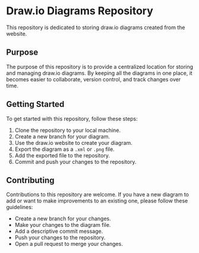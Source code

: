 # Draw.io Diagrams Repository

This repository is dedicated to storing draw.io diagrams created from the website.

## Purpose

The purpose of this repository is to provide a centralized location for storing and managing draw.io diagrams. By keeping all the diagrams in one place, it becomes easier to collaborate, version control, and track changes over time.

## Getting Started

To get started with this repository, follow these steps:

1. Clone the repository to your local machine.
2. Create a new branch for your diagram.
3. Use the draw.io website to create your diagram.
4. Export the diagram as a `.xml` or `.png` file.
5. Add the exported file to the repository.
6. Commit and push your changes to the repository.

## Contributing

Contributions to this repository are welcome. If you have a new diagram to add or want to make improvements to an existing one, please follow these guidelines:

- Create a new branch for your changes.
- Make your changes to the diagram file.
- Add a descriptive commit message.
- Push your changes to the repository.
- Open a pull request to merge your changes.
